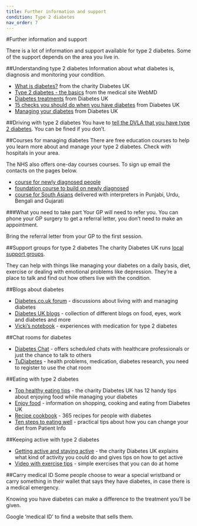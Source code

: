 ```yaml
---
title: Further information and support
condition: Type 2 diabetes
nav_order: 7
---
```


#Further information and support

There is a lot of information and support available for type 2 diabetes. Some of the support depends on the area you live in.

##Understanding type 2 diabetes
Information about what diabetes is, diagnosis and monitoring your condition.

- [What is diabetes?](https://www.diabetes.org.uk/Guide-to-diabetes/What-is-diabetes/) from the charity Diabetes UK
- [Type 2 diabetes - the basics](http://www.webmd.com/diabetes/guide/type-2-diabetes) from the medical site WebMD
- [Diabetes treatments](https://www.diabetes.org.uk/Guide-to-diabetes/What-is-diabetes/Diabetes-treatments/) from Diabetes UK
- [15 checks you should do when you have diabetes](https://www.diabetes.org.uk/Guide-to-diabetes/Monitoring/15-healthcare-essentials/) from Diabetes UK
- [Managing your diabetes](https://www.diabetes.org.uk/Guide-to-diabetes/Managing-your-diabetes/) from Diabetes UK

##Driving with type 2 diabetes
You have to [tell the DVLA that you have type 2 diabetes](https://www.gov.uk/diabetes-driving).  You can be fined if you don’t.

##Courses for managing diabetes
There are free education courses to help you learn more about and manage your type 2 diabetes. Check with hospitals in your area.

The NHS also offers one-day courses courses. To sign up email the contacts on the pages below.

- [course for newly diagnosed people ](http://www.desmond-project.org.uk/newlydiagnosedandfoundationmodules-278.html)
- [foundation course to build on newly diagnosed](http://www.desmond-project.org.uk/newlydiagnosedandfoundationmodules-278.html)
- [course for South Asians](http://www.desmond-project.org.uk/newlydiagnosedandfoundationmodules-278.html) delivered with interpreters in Punjabi, Urdu, Bengali and Gujarati

###What you need to take part
Your GP will need to refer you. You can phone your GP surgery to get a referral letter, you don’t need to make an appointment.

Bring the referral letter from your GP to the first session.

##Support groups for type 2 diabetes
The charity Diabetes UK runs [local support groups](https://www.diabetes.org.uk/How_we_help/Local_support_groups/).

They can help with things like managing your diabetes on a daily basis, diet, exercise or dealing with emotional problems like depression. They’re a place to talk and find out how others live with the condition.

##Blogs about diabetes

- [Diabetes.co.uk forum](http://www.diabetes.co.uk/forum/) - discussions about living with and managing diabetes
- [Diabetes UK blogs](http://blogs.diabetes.org.uk/) - collection of different blogs on food, eyes, work and diabetes and more
- [Vicki’s notebook](http://vickisnotebook.blogspot.co.uk/) - experiences with medication for type 2 diabetes

##Chat rooms for diabetes

- [Diabetes Chat](http://www.diabetes.co.uk/diabetes-chat/) - offers scheduled chats with healthcare professionals or just the chance to talk to others
- [TuDiabetes](http://www.tudiabetes.org/) - health problems, medication, diabetes research, you need to register to use the chat room

##Eating with type 2 diabetes

- [Top healthy eating tips](https://www.diabetes.org.uk/Guide-to-diabetes/Managing-your-diabetes/Healthy-eating/Top-tips/) - the charity Diabetes UK has 12 handy tips about enjoying food while managing your diabetes
- [Enjoy food](https://www.diabetes.org.uk/Guide-to-diabetes/Enjoy-food/) - information on shopping, cooking and eating from Diabetes UK
- [Recipe cookbook](http://www.diabetes.co.uk/diet-for-type2-diabetes.html) - 365 recipes for people with diabetes
- [Ten steps to eating well](http://patient.info/health/type-2-diabetes-healthy-eating-sheet) - practical tips about how you can change your diet from Patient Info

##Keeping active with type 2 diabetes

- [Getting active and staying active](https://www.diabetes.org.uk/Guide-to-diabetes/Managing-your-diabetes/Exercise/) - the charity Diabetes UK explains what kind of activity you could do and gives tips on how to get active
- [Video with exercise tips](https://www.youtube.com/watch?v=9RDltBjdbEY) - simple exercises that you can do at home

##Carry medical ID
Some people choose to wear a special wristband or carry something in their wallet that says they have diabetes, in case there is a medical emergency.

Knowing you have diabetes can make a difference to the treatment you’ll be given.

Google ‘medical ID’ to find a website that sells them.
